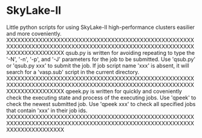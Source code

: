 # SkyLake-II
Little python scripts for using SkyLake-II high-performance clusters easilier and more coveniently.
XXXXXXXXXXXXXXXXXXXXXXXXXXXXXXXXXXXXXXXXXXXXXXXXXXXXXXXXXXXXXXXXXXXXXXXXXXXXXXXXXXXXXXXXXXXXXXXXXXXXXXXXXXXXXXXXXXXXXXXX
qsub.py is written for avoiding repeating to type the '-N', '-n', '-p', and '-J' parameters for the job to be submitted.
Use 'qsub.py' or 'qsub.py xxx' to submit the job. 
If job script name 'xxx' is absent, it will search for a 'vasp.sub' script in the current directory.
XXXXXXXXXXXXXXXXXXXXXXXXXXXXXXXXXXXXXXXXXXXXXXXXXXXXXXXXXXXXXXXXXXXXXXXXXXXXXXXXXXXXXXXXXXXXXXXXXXXXXXXXXXXXXXXXXXXXXXXX
qpeek.py is written for quickly and coveniently check the executing state and process of the executing jobs.
Use 'qpeek' to check the newest submitted job.
Use 'qpeek xxx' to check all specified jobs that contain 'xxx' in their job ids.
XXXXXXXXXXXXXXXXXXXXXXXXXXXXXXXXXXXXXXXXXXXXXXXXXXXXXXXXXXXXXXXXXXXXXXXXXXXXXXXXXXXXXXXXXXXXXXXXXXXXXXXXXXXXXXXXXXXXXXXX

